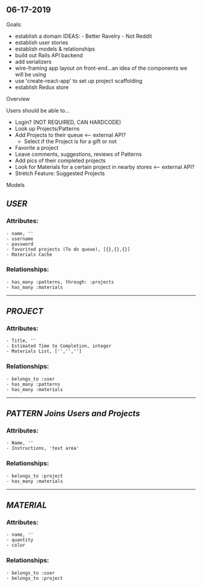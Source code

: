 ## 06-17-2019

Goals:
- establish a domain
    IDEAS:
        - Better Ravelry
        - Not Reddit
- establish user stories
- establish models & relationships
- build out Rails API backend
- add serializers
- wire-framing app layout on front-end...an idea of the components we will be using
- use 'create-react-app' to set up project scaffolding
- establish Redux store

Overview

Users should be able to...
- Login? (NOT REQUIRED, CAN HARDCODE)
- Look up Projects/Patterns
- Add Projects to their queue <-- external API?
    - Select if the Project is for a gift or not
- Favorite a project
- Leave comments, suggestions, reviews of Patterns
- Add pics of their completed projects
- Look for Materials for a certain project in nearby stores <-- external API?
- Stretch Feature: Suggested Projects

Models

## _USER_
### Attributes:
    - name, ''
    - username
    - password
    - favorited projects (To do queue), [{},{},{}]
    - Materials Cache

### Relationships:
    - has_many :patterns, through: :projects
    - has_many :materials

---------------------------------
## _PROJECT_
### Attributes:
    - Title, ''
    - Estimated Time to Completion, integer
    - Materials List, ['','','']

### Relationships:
    - belongs_to :user
    - has_many :patterns
    - has_many :materials

---------------------------------
## _PATTERN_ *Joins Users and Projects*
### Attributes:
    - Name, ''
    - Instructions, 'text area'

### Relationships:
    - belongs_to :project
    - has_many :materials

---------------------------------
## _MATERIAL_
### Attributes:
    - name, ''
    - quantity
    - color

### Relationships:
    - belongs_to :user
    - belongs_to :project